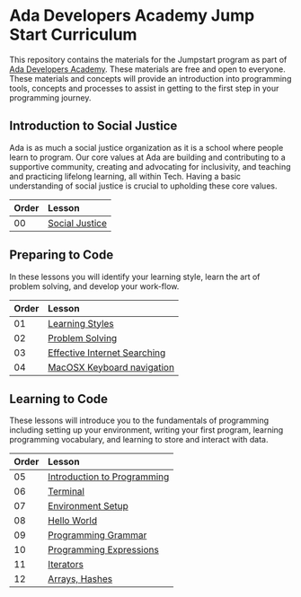# Ada Developers Academy Jump Start Curriculum

This repository contains the materials for the Jumpstart program as part of [Ada Developers Academy](http://adadevelopersacademy.org/). These materials are free and open to everyone. These materials and concepts will provide an introduction into programming tools, concepts and processes to assist in getting to the first step in your programming journey.

## Introduction to Social Justice
Ada is as much a social justice organization as it is a school where people learn to program. Our core values at Ada are building and contributing to a supportive community, creating and advocating for inclusivity, and teaching and practicing lifelong learning, all within Tech. Having a basic understanding of social justice is crucial to upholding these core values.

| Order | Lesson |
| :--- | :--- |
| 00 | [Social Justice](lessons/social-justice/) |

## Preparing to Code 
In these lessons you will identify your learning style, learn the art of problem solving, and develop your work-flow.

| Order | Lesson |
| :--- | :--- |
| 01 | [Learning Styles](lessons/learning-styles/) |
| 02 | [Problem Solving](lessons/problem-solving/) |
| 03 | [Effective Internet Searching](lessons/effective-internet-searching/) |
| 04 | [MacOSX Keyboard navigation](lessons/keyboard-navigation/) |

## Learning to Code
These lessons will introduce you to the fundamentals of programming including setting up your environment, writing your first program, learning programming vocabulary, and learning to store and interact with data.

| Order | Lesson |
| :--- | :--- |
| 05 | [Introduction to Programming](./lessons/intro-programming/) |
| 06 | [Terminal](./lessons/terminal/) |
| 07 | [Environment Setup](./lessons/environment-setup/) |
| 08 | [Hello World](./lessons/hello-world/) |
| 09 | [Programming Grammar](./lessons/programming-grammar/) |
| 10 | [Programming Expressions](./lessons/programming-expressions/) |
| 11 | [Iterators](./lessons/iterators/) |
| 12 | [Arrays, Hashes](./lessons/basic-data-structs/) |
